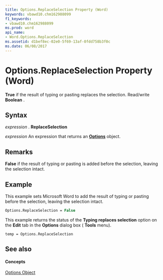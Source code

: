 ```yaml
---
title: Options.ReplaceSelection Property (Word)
keywords: vbawd10.chm162988099
f1_keywords:
- vbawd10.chm162988099
ms.prod: word
api_name:
- Word.Options.ReplaceSelection
ms.assetid: d1bef8ec-02e0-5f69-13af-0fdd758b3f0c
ms.date: 06/08/2017
---
```



# Options.ReplaceSelection Property (Word)

 **True** if the result of typing or pasting replaces the selection. Read/write **Boolean** .


## Syntax

 _expression_ . **ReplaceSelection**

 _expression_ An expression that returns an **[Options](options-object-word.md)** object.


## Remarks

 **False** if the result of typing or pasting is added before the selection, leaving the selection intact.


## Example

This example sets Microsoft Word to add the result of typing or pasting before the selection, leaving the selection intact.


```vb
Options.ReplaceSelection = False
```

This example returns the status of the **Typing replaces selection** option on the **Edit** tab in the **Options** dialog box ( **Tools** menu).




```
temp = Options.ReplaceSelection
```


## See also


#### Concepts


[Options Object](options-object-word.md)

